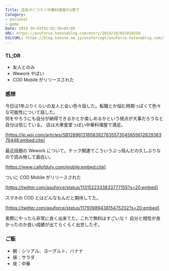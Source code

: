 ```yaml
---
Title: 店長がくつろぐ中華料理屋の1席で
Category:
- personal
- game
Date: 2019-10-03T01:02:50+09:00
URL: https://asuforce.hatenablog.com/entry/2019/10/03/010250
EditURL: https://blog.hatena.ne.jp/asuforcegt/asuforce.hatenablog.com/atom/entry/26006613443956500
---
```


### TL;DR

- 友人とのみ
- Wework やばい
- COD Mobile がリリースされた

###  感想

今日は1年ぶりくらいの友人と会い色々話した。転職とか悩む時期っぽくて色々な可能性について話した。  
何をやろうにも自分が納得できるかとか楽しめるかという視点が大事だろうなと自分は信じている。
店は大衆食堂っぽい中華料理屋で満足。

[https://jp.wsj.com/articles/SB12696131808382783557304585561282936376448:embed:cite]

最近話題の Wework について。テック関連でこういうぶっ飛んだの久しぶりなので読み物して面白い。

[https://www.callofduty.com/mobile:embed:cite]

ついに COD Mobile がリリースされた

[https://twitter.com/asuforce/status/1131522333833777155?s=20:embed]

スマホの COD とはどんなもんだと期待してた。

[https://twitter.com/asuforce/status/1179398943815475202?s=20:embed]

実際にやったら非常に良く出来てた。これで無料はすごいな！
自分と相性が良かったのか良い成績が出てらくらく出世したぞ。

### ご飯

- 朝：シリアル、ヨーグルト、バナナ
- 昼：サラダ
- 夜：中華
